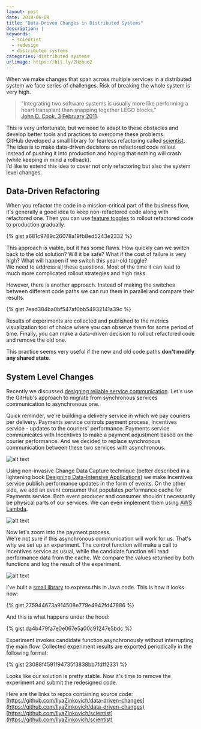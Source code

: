 ```yaml
---
layout: post
date: 2018-06-09
title: "Data-Driven Changes in Distributed Systems"
description: |
keywords:
  - scientist
  - redesign
  - distributed systems
categories: distributed systems
urlimage: https://bit.ly/2Hzbuo2
---
```


When we make changes that span across multiple services in a distributed system we face series of challenges. Risk of breaking the whole system is very high.  

>"Integrating two software systems is usually more like performing a heart transplant than snapping together LEGO blocks."  
>[John D. Cook, 3 February 2011](https://www.johndcook.com/blog/2011/02/03/lego-blocks-and-organ-transplants/).  

This is very unfortunate, but we need to adapt to these obstacles and develop better tools and practices to overcome these problems.  
GitHub developed a small library for fearless refactoring called [scientist](https://github.com/github/scientist). The idea is to make data-driven decisions on refactored code rollout instead of pushing it into production and hoping that nothing will crash (while keeping in mind a rollback).  
I’d like to extend this idea to cover not only refactoring but also the system level changes.

<!--more-->

## Data-Driven Refactoring

When you refactor the code in a mission-critical part of the business flow, it's generally a good idea to keep non-refactored code along with refactored one. Then you can use [feature toggles](https://martinfowler.com/articles/feature-toggles.html) to rollout refactored code to production gradually.

{% gist a681c9789c26078a19fb8ed5243e2332 %}

This approach is viable, but it has some flaws. How quickly can we switch back to the old solution? Will it be safe? What if the cost of failure is very high? What will happen if we switch this year-old toggle?  
We need to address all these questions. Most of the time it can lead to much more complicated rollout strategies and high risks.  

However, there is another approach. Instead of making the switches between different code paths we can run them in parallel and compare their results.  

{% gist 7ead384ba0bf547af0bb54932141a39c %}

Results of experiments are collected and published to the metrics visualization tool of choice where you can observe them for some period of time. Finally, you can make a data-driven decision to rollout refactored code and remove the old one.  

This practice seems very useful if the new and old code paths **don't modify any shared state**.

## System Level Changes

Recently we discussed [designing reliable service communication](https://ilyazinkovich.github.io/2018/06/02/reliable-services-communication.html). Let's use the GitHub's approach to migrate from synchronous services communication to asynchronous one.  

Quick reminder, we're building a delivery service in which we pay couriers per delivery. Payments service controls payment process, Incentives service - updates to the couriers' performance. Payments service communicates with Incentives to make a payment adjustment based on the courier performance. And we decided to replace synchronous communication between these two services with asynchronous.

![alt text](https://bit.ly/2Hz7bJo?style=centered "redesign plan")

Using non-invasive Change Data Capture technique (better described in a lightening book [Designing Data-Intensive Applications](https://amzn.to/2xB9lVv)) we make Incentives service publish performance updates in the form of events. On the other side, we add an event consumer that populates performance cache for Payments service. Both event producer and consumer shouldn't necessarily be physical parts of our services. We can even implement them using [AWS Lambda](https://aws.amazon.com/lambda).  

![alt text](https://bit.ly/2kXMJsD?style=centered "performance updates pipeline")

Now let's zoom into the payment process.  
We're not sure if this asynchronous communication will work for us. That's why we set up an experiment. The control function will make a call to Incentives service as usual, while the candidate function will read performance data from the cache. We compare the values returned by both functions and log the result of the experiment.  

![alt text](https://bit.ly/2Hzbuo2?style=centered "experiment")

I've built a [small library](https://github.com/IlyaZinkovich/scientist) to express this in Java code. This is how it looks now:

{% gist 275944673a914508e779e4942fd47886 %}

And this is what happens under the hood:

{% gist da4b479fa7e0e067e5a00c91247e5bdc %}

Experiment invokes candidate function asynchronously without interrupting the main flow.
Collected experiment results are exported periodically in the following format:

{% gist 23088f4591f94735f3838bb7fdff2331 %}

Looks like our solution is pretty stable. Now it's time to remove the experiment and submit the redesigned code.

Here are the links to repos containing source code: 
[https://github.com/IlyaZinkovich/data-driven-changes](https://github.com/IlyaZinkovich/data-driven-changes)
[https://github.com/IlyaZinkovich/scientist](https://github.com/IlyaZinkovich/scientist)
